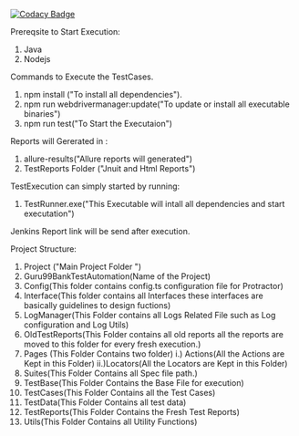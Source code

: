 [![Codacy Badge](https://app.codacy.com/project/badge/Grade/3bc1a267efad4e1eaa614b4dd8404c35)](https://www.codacy.com/manual/lkumarra/ProtractorPageObjectModel?utm_source=github.com&amp;utm_medium=referral&amp;utm_content=lkumarra/ProtractorPageObjectModel&amp;utm_campaign=Badge_Grade)

Prereqsite to Start Execution:
1. Java
2. Nodejs

Commands to Execute the TestCases.
1. npm install ("To install all dependencies").
2. npm run webdrivermanager:update("To update or install all executable binaries")
3. npm run test("To Start the Executaion")

Reports will Gererated in :
1. allure-results("Allure reports will generated")
2. TestReports Folder ("Jnuit and Html Reports")

TestExecution can simply started by running:
1. TestRunner.exe("This Executable will intall all dependencies and start executation")

Jenkins Report link will be send after execution.

Project Structure:
1. Project ("Main Project Folder ")
2. Guru99BankTestAutomation(Name of the Project)
3. Config(This folder contains config.ts configuration file for Protractor)
4. Interface(This folder contains all Interfaces these interfaces are basically guidelines to design fuctions)
5. LogManager(This Folder contains all Logs Related File such as Log configuration and Log Utils)
6. OldTestReports(This Folder contains all old reports all the reports are moved to this folder for every fresh execution.)
7. Pages (This Folder Contains two folder)
    i.) Actions(All the Actions are Kept in this Folder)
    ii.)Locators(All the Locators are Kept in this Folder)
8. Suites(This Folder Contains all Spec file path.)
9. TestBase(This Folder Contains the Base File for execution)
10. TestCases(This Folder Contains all the Test Cases)
11. TestData(This Folder Contains all test data)
12. TestReports(This Folder Contains the Fresh Test Reports)
13. Utils(This Folder Contains all Utility Functions)
